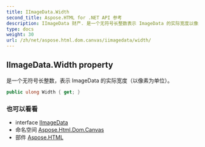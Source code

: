 ```yaml
---
title: IImageData.Width
second_title: Aspose.HTML for .NET API 参考
description: IImageData 财产. 是一个无符号长整数表示 ImageData 的实际宽度以像素为单位
type: docs
weight: 30
url: /zh/net/aspose.html.dom.canvas/iimagedata/width/
---
```

## IImageData.Width property

是一个无符号长整数，表示 ImageData 的实际宽度（以像素为单位）。

```csharp
public ulong Width { get; }
```

### 也可以看看

* interface [IImageData](../)
* 命名空间 [Aspose.Html.Dom.Canvas](../../iimagedata/)
* 部件 [Aspose.HTML](../../../)


